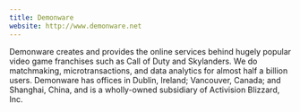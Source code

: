 ```yaml
---
title: Demonware
website: http://www.demonware.net
---
```


Demonware creates and provides the online services behind hugely popular video game franchises such as Call of Duty and Skylanders. We do matchmaking, microtransactions, and data analytics for almost half a billion users. Demonware has offices in Dublin, Ireland; Vancouver, Canada; and Shanghai, China, and is a wholly-owned subsidiary of Activision Blizzard, Inc.
